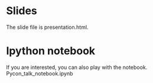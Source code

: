 # Slides

The slide file is presentation.html.

# Ipython notebook

If you are interested, you can also play with the notebook.
Pycon_talk_notebook.ipynb



